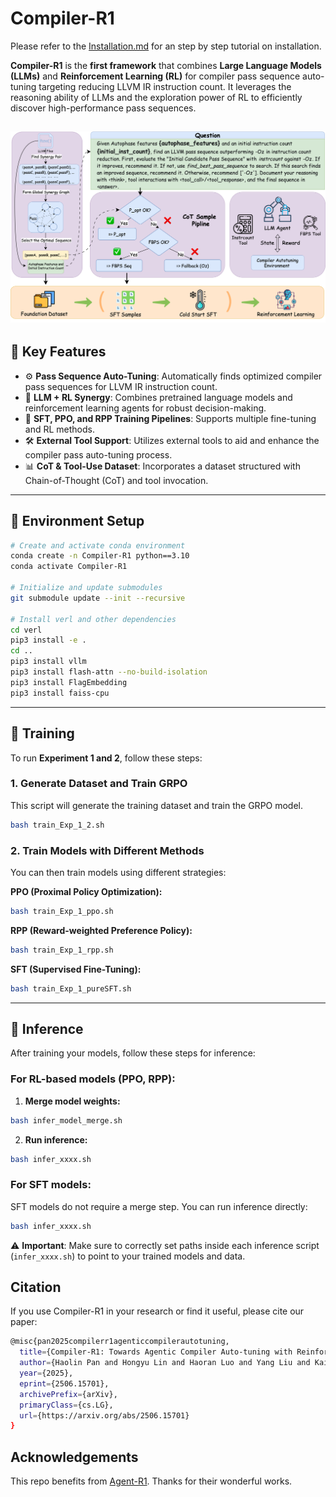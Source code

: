 # Compiler-R1

Please refer to the [Installation.md](Installation-Ivan.md) for an step by step tutorial on installation.

**Compiler-R1** is the **first framework** that combines **Large Language Models (LLMs)** and **Reinforcement Learning (RL)** for compiler pass sequence auto-tuning targeting reducing LLVM IR instruction count. It leverages the reasoning ability of LLMs and the exploration power of RL to efficiently discover high-performance pass sequences.

![Compiler-R1 Overview](Compiler-R1.png)
---

## 🌟 Key Features

- ⚙️ **Pass Sequence Auto-Tuning**: Automatically finds optimized compiler pass sequences for LLVM IR instruction count.
- 🧠 **LLM + RL Synergy**: Combines pretrained language models and reinforcement learning agents for robust decision-making.
- 🔁 **SFT, PPO, and RPP Training Pipelines**: Supports multiple fine-tuning and RL methods.
- 🛠️ **External Tool Support**: Utilizes external tools to aid and enhance the compiler pass auto-tuning process.
- 📊 **CoT & Tool-Use Dataset**: Incorporates a dataset structured with Chain-of-Thought (CoT) and tool invocation.

---

## 🔧 Environment Setup

```bash
# Create and activate conda environment
conda create -n Compiler-R1 python==3.10
conda activate Compiler-R1

# Initialize and update submodules
git submodule update --init --recursive

# Install verl and other dependencies
cd verl
pip3 install -e .
cd .. 
pip3 install vllm
pip3 install flash-attn --no-build-isolation
pip3 install FlagEmbedding
pip3 install faiss-cpu
```

---

## 🧪 Training

To run **Experiment 1 and 2**, follow these steps:

### 1. Generate Dataset and Train GRPO

This script will generate the training dataset and train the GRPO model.

```bash
bash train_Exp_1_2.sh
```

### 2. Train Models with Different Methods

You can then train models using different strategies:

**PPO (Proximal Policy Optimization):**
```bash
bash train_Exp_1_ppo.sh
```

**RPP (Reward-weighted Preference Policy):**
```bash
bash train_Exp_1_rpp.sh
```

**SFT (Supervised Fine-Tuning):**
```bash
bash train_Exp_1_pureSFT.sh
```

---

## 🚀 Inference

After training your models, follow these steps for inference:

### For RL-based models (PPO, RPP):

1.  **Merge model weights:**
```bash
bash infer_model_merge.sh
```
2.  **Run inference:**
```bash
bash infer_xxxx.sh
```
            
### For SFT models:

SFT models do not require a merge step. You can run inference directly:

```bash
bash infer_xxxx.sh
```

⚠️ **Important**: Make sure to correctly set paths inside each inference script (`infer_xxxx.sh`) to point to your trained models and data.

## Citation
If you use Compiler-R1 in your research or find it useful, please cite our paper:

```bash
@misc{pan2025compilerr1agenticcompilerautotuning,
  title={Compiler-R1: Towards Agentic Compiler Auto-tuning with Reinforcement Learning}, 
  author={Haolin Pan and Hongyu Lin and Haoran Luo and Yang Liu and Kaichun Yao and Libo Zhang and Mingjie Xing and Yanjun Wu},
  year={2025},
  eprint={2506.15701},
  archivePrefix={arXiv},
  primaryClass={cs.LG},
  url={https://arxiv.org/abs/2506.15701}
}
```

## Acknowledgements
This repo benefits from [Agent-R1](https://github.com/0russwest0/Agent-R1). Thanks for their wonderful works.
